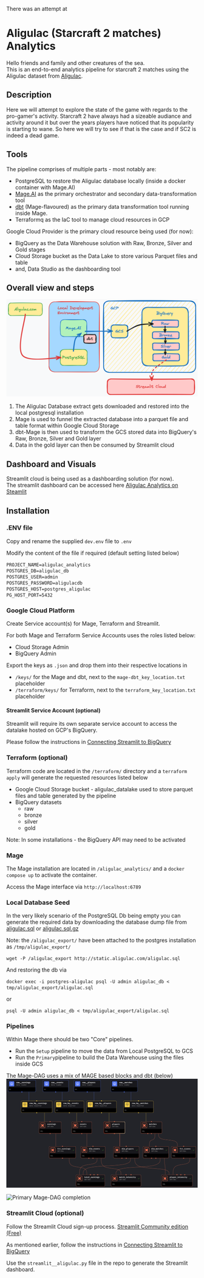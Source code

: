 There was an attempt at
# Aligulac (Starcraft 2 matches) Analytics

Hello friends and family and other creatures of the sea.  
This is an end-to-end analytics pipeline for starcraft 2 matches using the Aligulac dataset from [Aligulac](http://www.aligulac.com).

## Description

Here we will attempt to explore the state of the game with regards to the pro-gamer's activity.  Starcraft 2 have always had a sizeable audiance and activity around it but over the years players have noticed that its popularity is starting to wane.  So here we will try to see if that is the case and if SC2 is indeed a dead game.

## Tools

The pipeline comprises of multiple parts - most notably are: 
- PostgreSQL to restore the Aligulac database locally (inside a docker container with Mage.AI)
- [Mage.AI](https://www.mage.ai) as the primary orchestrator and secondary data-transformation tool
- [dbt](https://www.dbt.com) (Mage-flavoured) as the primary data transformation tool running inside Mage.
- Terraformq as the IaC tool to manage cloud resources in GCP

Google Cloud Provider is the primary cloud resource being used (for now):
- BigQuery as the Data Warehouse solution with Raw, Bronze, Silver and Gold stages
- Cloud Storage bucket as the Data Lake to store various Parquet files and table
- and, Data Studio as the dashboarding tool

## Overall view and steps

![Overall look at Aligulac Analytics](https://github.com/tanhtra/aligulac_analytics/blob/main/readme_files/Aligulac_Analytics.png?raw=true)

1. The Aligulac Database extract gets downloaded and restored into the local postgresql installation
2. Mage is used to funnel the extracted database into a parquet file and table format within Google Cloud Storage
3. dbt-Mage is then used to transform the GCS stored data into BigQuery's Raw, Bronze, Silver and Gold layer
4. Data in the gold layer can then be consumed by Streamlit cloud

## Dashboard and Visuals

Streamlit cloud is being used as a dashboarding solution (for now).  
The streamlit dashboard can be accessed here [Aligulac Analytics on Steamlit](https://aligulac-analytics.streamlit.app/)

## Installation

### .ENV file

Copy and rename the supplied `dev.env` file to `.env`

Modify the content of the file if required (default setting listed below)
```
PROJECT_NAME=aligulac_analytics
POSTGRES_DB=aligulac_db
POSTGRES_USER=admin
POSTGRES_PASSWORD=aligulacdb
POSTGRES_HOST=postgres_aligulac
PG_HOST_PORT=5432
```

### Google Cloud Platform

Create Service account(s) for Mage, Terraform and Streamlit.

For both Mage and Terraform Service Accounts uses the roles listed below:
- Cloud Storage Admin
- BigQuery Admin

Export the keys as `.json` and drop them into their respective locations in

- `/keys/` for the Mage and dbt, next to the `mage-dbt_key_location.txt` placeholder
- `/terraform/keys/` for Terraform, next to the `terraform_key_location.txt` placeholder

#### Streamlit Service Account (optional)
Streamlit will require its own separate service account to access the datalake hosted on GCP's BigQuery.

Please follow the instructions in [Connecting Streamlit to BigQuery](https://docs.streamlit.io/knowledge-base/tutorials/databases/bigquery)

### Terraform (optional)

Terraform code are located in the `/terraform/` directory and a `terraform apply` will generate the requested resources listed below
- Google Cloud Storage bucket - aligulac_datalake used to store parquet files and table generated by the pipeline
- BigQuery datasets
    - raw
    - bronze
    - silver
    - gold

Note: In some installations - the BigQuery API may need to be activated

### Mage

The Mage installation are located in `/aligulac_analytics/` and a `docker compose up` to activate the container.

Access the Mage interface via `http://localhost:6789`

### Local Database Seed

In the very likely scenario of the PostgreSQL Db being empty you can generate the required data by downloading the database dump file from [aligulac.sql](http://static.aligulac.com/aligulac.sql) or [aligulac.sql.gz](http://static.aligulac.com/aligulac.sql.gz)

Note: the `/aligulac_export/` have been attached to the postgres installation as `/tmp/aligulac_export/`

```
wget -P /aligulac_export http://static.aligulac.com/aligulac.sql
```
And restoring the db via

```
docker exec -i postgres-aligulac psql -U admin aligulac_db < tmp/aligulac_export/aligulac.sql
```
or
```
psql -U admin aligulac_db < tmp/aligulac_export/aligulac.sql
```
 
### Pipelines

Within Mage there should be two "Core" pipelines.  
- Run the `Setup` pipeline to move the data from Local PostgreSQL to GCS
- Run the `Primary`pipeline to build the Data Warehouse using the files inside GCS

The Mage-DAG uses a mix of MAGE based blocks and dbt (below)
![Primary Mage-DAG](https://github.com/tanhtra/aligulac_analytics/blob/main/readme_files/Mage_DAGS.png?raw=true)

![Primary Mage-DAG completion]()

### Streamlit Cloud (optional)

Follow the Streamlit Cloud sign-up process.  [Streamlit Community edition (Free)](https://streamlit.io/cloud)

As mentioned earlier, follow the instructions in [Connecting Streamlit to BigQuery](https://docs.streamlit.io/knowledge-base/tutorials/databases/bigquery)

Use the `streamlit__aligulac.py` file in the repo to generate the Streamlit dashboard.
